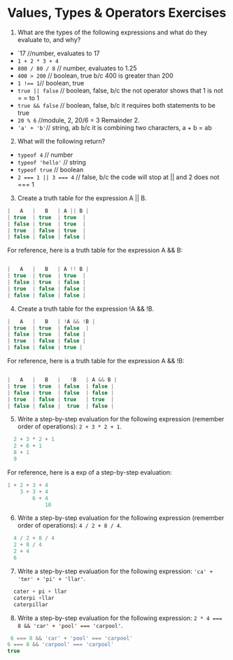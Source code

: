 # Values, Types & Operators Exercises

1. What are the types of the following expressions and what do they evaluate to, and why?
* `17       //number, evaluates to 17
* `1 + 2 * 3 + 4`
* `800 / 80 / 8` // number, evaluates to 1.25
* `400 > 200` // boolean, true b/c 400 is greater than 200
* `1 !== 1`// boolean, true
* `true || false` // boolean, false, b/c the not operator shows that 1 is not  = = to 1
* `true && false` // boolean, false, b/c it requires both statements to be true
* `20 % 6` //module, 2, 20/6 = 3 Remainder 2.
* `'a' + 'b'`// string, ab b/c it is combining two characters, a + b = ab

2. What will the following return?
* `typeof 4` // number
*  `typeof 'hello'` // string
*  `typeof true` // boolean
* `2 === 1 || 3 === 4` // false, b/c the code will stop at || and 2 does not === 1

3. Create a truth table for the expression A || B.
```js
|   A   |   B   | A || B |
| true  | true  | true  |
| false | true  | true  |
| true  | false | true  |
| false | false | false |
```
For reference, here is a truth table for the expression A && B:

``` js

|   A   |   B   | A !! B |
| true  | true  | true  |
| false | true  | false |
| true  | false | false |
| false | false | false |

```
4. Create a truth table for the expression !A && !B.
``` js
|   A   |   B   | !A && !B |
| true  | true  | false  |
| false | true  | false |
| true  | false | false |
| false | false | true |
```
For reference, here is a truth table for the expression A && !B:

``` js

|   A   |   B   |   !B   | A && B |
| true  | true  | false  | false |
| false | true  | false  | false |
| true  | false | true   | true  |
| false | false |  true  | false |

```
5. Write a step-by-step evaluation for the following expression (remember order of operations): `2 + 3 * 2 + 1`.
``` js
  2 + 3 * 2 + 1
  2 + 6 + 1
  8 + 1
  9
```
  For reference, here is a exp of a step-by-step evaluation:
  ```js
  1 + 2 + 3 + 4
      3 + 3 + 4
          6 + 4
              10
  ```

 6. Write a step-by-step evaluation for the following expression (remember order of operations): `4 / 2 + 8 / 4`.
``` js
  4 / 2 + 8 / 4
  2 + 8 / 4
  2 + 4
  6
```

 7. Write a step-by-step evaluation for the following expression: `'ca' + 'ter' + 'pi' + 'llar'`.
``` js
  cater + pi + llar
  caterpi +llar
  caterpillar
 ```
 8. Write a step-by-step evaluation for the following expression: `2 * 4 === 8 && 'car' + 'pool' === 'carpool'`.
 ``` js
  6 === 8 && 'car' + 'pool' === 'carpool'
 6 === 8 && 'carpool' === 'carpool'
 true
```
